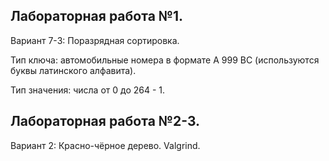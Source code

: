 ## Лабораторная работа №1. 
Вариант 7-3: Поразрядная сортировка.

Тип ключа: автомобильные номера в формате A 999 BC (используются буквы латинского алфавита).

Тип значения: числа от 0 до 264 - 1.

## Лабораторная работа №2-3. 
Вариант 2: Красно-чёрное дерево. Valgrind.
